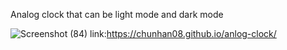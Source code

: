 Analog clock that can be light mode and dark mode

![Screenshot (84)](https://github.com/user-attachments/assets/219257aa-f594-407d-b439-48b1706e60b3)
link:https://chunhan08.github.io/anlog-clock/
